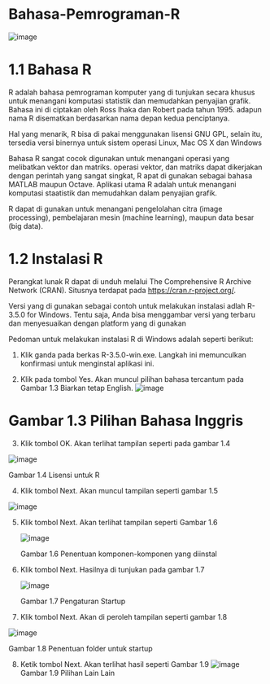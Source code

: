 # Bahasa-Pemrograman-R

![image](https://github.com/itsolution405/Bahasa-Pemrograman-R/blob/main/R%20Programing.jpg)

# 1.1 Bahasa R

R adalah bahasa pemrograman komputer yang di tunjukan secara khusus untuk menangani komputasi statistik dan memudahkan penyajian grafik.
Bahasa ini di ciptakan oleh Ross Ihaka dan Robert pada tahun 1995. adapun nama R disematkan berdasarkan nama depan kedua penciptanya.

Hal yang menarik, R bisa di pakai menggunakan lisensi GNU GPL, selain itu, tersedia versi binernya untuk sistem operasi Linux, Mac OS X dan Windows

Bahasa R sangat cocok digunakan untuk menangani operasi yang melibatkan vektor dan matriks. operasi vektor, dan matriks dapat dikerjakan dengan perintah yang sangat singkat, R apat di gunakan sebagai bahasa MATLAB maupun Octave. Aplikasi utama R adalah untuk menangani komputasi staatistik dan memudahkan dalam penyajian grafik.

R dapat di gunakan untuk menangani pengelolahan citra (image processing), pembelajaran mesin (machine learning), maupun data besar (big data).

# 1.2 Instalasi R

Perangkat lunak R dapat di unduh melalui The Comprehensive R Archive Network (CRAN). Situsnya terdapat pada https://cran.r-project.org/.

Versi yang di gunakan sebagai contoh untuk melakukan instalasi adlah R-3.5.0 for Windows. Tentu saja, Anda bisa menggambar versi yang terbaru dan menyesuaikan dengan platform yang di gunakan

Pedoman untuk melakukan instalasi R di Windows adalah seperti berikut:

1. Klik ganda pada berkas R-3.5.0-win.exe. Langkah ini
   memunculkan konfirmasi untuk menginstal aplikasi ini.

2. Klik pada tombol Yes. Akan muncul pilihan bahasa tercantum pada Gambar 1.3 Biarkan tetap English.
   ![image](https://github.com/itsolution405/Bahasa-Pemrograman-R/blob/main/select-setup-language-english.png)

# Gambar 1.3 Pilihan Bahasa Inggris

3. Klik tombol OK. Akan terlihat tampilan seperti pada gambar 1.4
   
![image](https://github.com/itsolution405/Bahasa-Pemrograman-R/blob/main/setup-r-for-windows.png)

Gambar 1.4 Lisensi untuk R

4. Klik tombol Next. Akan muncul tampilan seperti gambar 1.5

![image](https://github.com/itsolution405/Bahasa-Pemrograman-R/blob/main/penentuan%20lokasi%20instalasi%20R.png)

5. Klik tombol Next. Akan terlihat tampilan seperti Gambar 1.6

   ![image](https://github.com/itsolution405/Bahasa-Pemrograman-R/blob/main/R_4.png)

   Gambar 1.6 Penentuan komponen-komponen yang diinstal

6. Klik tombol Next. Hasilnya di tunjukan pada gambar 1.7
   
   ![image](https://github.com/itsolution405/Bahasa-Pemrograman-R/blob/main/Customize-Startup-Options.png)

   Gambar 1.7 Pengaturan Startup

7. Klik tombol Next. Akan di peroleh tampilan seperti gambar 1.8
   
![image](https://github.com/itsolution405/Bahasa-Pemrograman-R/blob/main/select-start-menu.png)

Gambar 1.8 Penentuan folder untuk startup

8. Ketik tombol Next. Akan terlihat hasil seperti Gambar 1.9
   ![image](https://github.com/itsolution405/Bahasa-Pemrograman-R/blob/main/Additional-Tasks-for-R-Installation.png)
   Gambar 1.9 Pilihan Lain Lain
